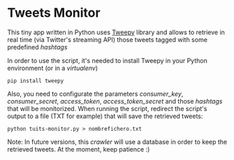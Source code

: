 # Tweets Monitor
This tiny app written in Python uses [Tweepy](https://github.com/tweepy/tweepy/) library and allows to retrieve in real time (via Twitter's streaming API) those tweets tagged with some predefined _hashtags_ 

In order to use the script, it's needed to install Tweepy in your Python environment (or in a _virtualenv_)

    pip install tweepy

Also, you need to configurate the parameters _consumer_key_, _consumer_secret_, _access_token_, _access_token_secret_ and those  _hashtags_ that will be monitorized. When running the script, redirect the script's output to a file (TXT for example) that will save the retrieved tweets:

    python tuits-monitor.py > nombrefichero.txt


Note: In future versions, this  _crawler_ will use a database in order to keep the retrieved tweets. At the moment, keep patience :) 
